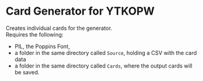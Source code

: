 # Card Generator for YTKOPW

Creates individual cards for the generator.  
Requires the following: 
* PIL, the Poppins Font,
* a folder in the same directory called `Source`, holding a CSV with the card data
* a folder in the same directory called `Cards`, where the output cards will be saved.

